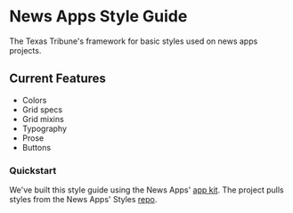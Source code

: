 # News Apps Style Guide

The Texas Tribune's framework for basic styles used on news apps projects.

## Current Features

+ Colors
+ Grid specs
+ Grid mixins
+ Typography
+ Prose
+ Buttons

### Quickstart

We've built this style guide using the News Apps' [app kit](https://github.com/texastribune/newsapps-graphic-kit/blob/new-lessons/README.md). The project pulls styles from the News Apps' Styles [repo](https://github.com/texastribune/newsapps-styles).
